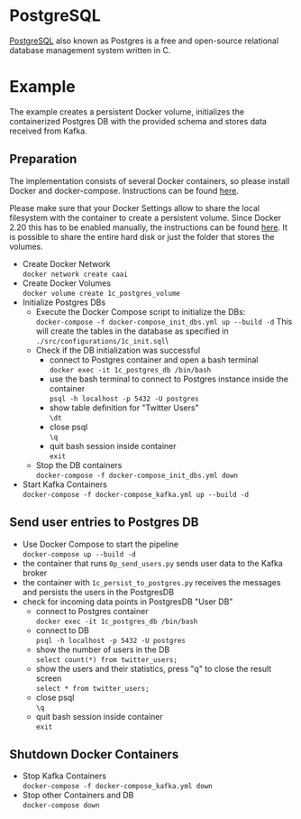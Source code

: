 # PostgreSQL
[PostgreSQL](https://www.postgresql.org/) also known as Postgres is a free and open-source relational database management system written in C.

# Example
The example creates a persistent Docker volume, initializes the containerized Postgres DB with the provided schema and stores data received from Kafka. 

## Preparation
The implementation consists of several Docker containers, so please install Docker and docker-compose. 
Instructions can be found [here](https://github.com/janstrohschein/KOARCH/tree/master/Big_Data_Platform/Docker).

Please make sure that your Docker Settings allow to share the local filesystem with the container to create a persistent volume.
Since Docker 2.20 this has to be enabled manually, the instructions can be found [here](https://stackoverflow.com/questions/60754297/docker-compose-failed-to-build-filesharing-has-been-cancelled).
It is possible to share the entire hard disk or just the folder that stores the volumes. 

- Create Docker Network\
  `docker network create caai`
- Create Docker Volumes\
  `docker volume create 1c_postgres_volume`
- Initialize Postgres DBs
  - Execute the Docker Compose script to initialize the DBs:\
    `docker-compose -f docker-compose_init_dbs.yml up --build -d`
    This will create the tables in the database as specified in `./src/configurations/1c_init.sql`\
  - Check if the DB initialization was successful
    - connect to Postgres container and open a bash terminal\
      `docker exec -it 1c_postgres_db /bin/bash`
    - use the bash terminal to connect to Postgres instance inside the container\
      `psql -h localhost -p 5432 -U postgres`
    - show table definition for "Twitter Users"\
      `\dt`
    - close psql\
      `\q`
    - quit bash session inside container\
      `exit`
  - Stop the DB containers\
    `docker-compose -f docker-compose_init_dbs.yml down`
- Start Kafka Containers\
  `docker-compose -f docker-compose_kafka.yml up --build -d`

## Send user entries to Postgres DB
- Use Docker Compose to start the pipeline\
  `docker-compose up --build -d`
- the container that runs `0p_send_users.py` sends user data to the Kafka broker
- the container with `1c_persist_to_postgres.py` receives the messages and persists the users in the PostgresDB
- check for incoming data points in PostgresDB "User DB"
  - connect to Postgres container\
    `docker exec -it 1c_postgres_db /bin/bash`
  - connect to DB\
    `psql -h localhost -p 5432 -U postgres`
  - show the number of users in the DB\
    `select count(*) from twitter_users;`
  - show the users and their statistics, press "q" to close the result screen\
    `select * from twitter_users;`
  - close psql\
    `\q`
  - quit bash session inside container\
    `exit`

## Shutdown Docker Containers
- Stop Kafka Containers\
    `docker-compose -f docker-compose_kafka.yml down`
- Stop other Containers and DB\
    `docker-compose down`
